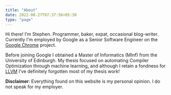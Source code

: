 ```yaml
---
title: "About"
date: 2022-08-27T07:37:58+05:30
type: "page"
---
```


Hi there! I'm Stephen. Programmer, baker, expat, occasional blog-writer.
Currently I'm employed by Google as a Senior Software Engineer on the
[Google Chrome](https://www.google.com/intl/en_ca/chrome/) project.

Before joining Google I obtained a Master of Informatics (MInf) from the
University of Edinburgh. My thesis focused on automating Compiler Optimization
through machine learning, and although I retain a fondness for
[LLVM](http://llvm.org/) I've definitely forgotten most of my thesis work!

<b>Disclaimer</b>: Everything found on this website is my personal opinion. I
do not speak for my employer.

